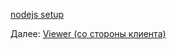 [nodejs setup](viewer/go.md ':include :type=markdown')

Далее: [Viewer (со стороны клиента)](viewer/2legged/ui)
